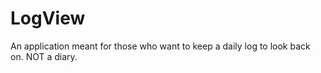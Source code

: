 # LogView
An application meant for those who want to keep a daily log to look back on. NOT a diary. 
